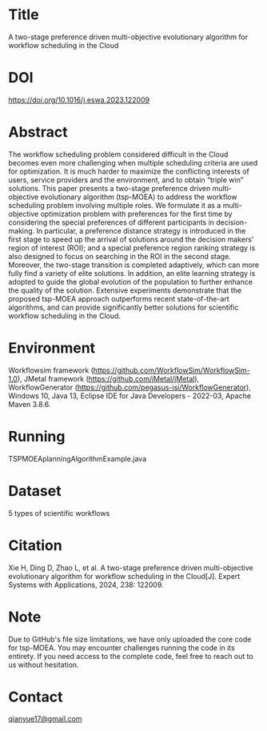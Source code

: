 # Title
A two-stage preference driven multi-objective evolutionary algorithm for workflow scheduling in the Cloud

# DOI
https://doi.org/10.1016/j.eswa.2023.122009

# Abstract
The workflow scheduling problem considered difficult in the Cloud becomes even more challenging when multiple scheduling criteria are used for optimization. It is much harder to maximize the conflicting interests of users, service providers and the environment, and to obtain “triple win” solutions. This paper presents a two-stage preference driven multi-objective evolutionary algorithm (tsp-MOEA) to address the workflow scheduling problem involving multiple roles. We formulate it as a multi-objective optimization problem with preferences for the first time by considering the special preferences of different participants in decision-making. In particular, a preference distance strategy is introduced in the first stage to speed up the arrival of solutions around the decision makers’ region of interest (ROI); and a special preference region ranking strategy is also designed to focus on searching in the ROI in the second stage. Moreover, the two-stage transition is completed adaptively, which can more fully find a variety of elite solutions. In addition, an elite learning strategy is adopted to guide the global evolution of the population to further enhance the quality of the solution. Extensive experiments demonstrate that the proposed tsp-MOEA approach outperforms recent state-of-the-art algorithms, and can provide significantly better solutions for scientific workflow scheduling in the Cloud.

# Environment
Workflowsim framework (https://github.com/WorkflowSim/WorkflowSim-1.0), JMetal framework (https://github.com/jMetal/jMetal), WorkflowGenerator (https://github.com/pegasus-isi/WorkflowGenerator), Windows 10, Java 13, Eclipse IDE for Java Developers - 2022-03, Apache Maven 3.8.6.

# Running
TSPMOEAplanningAlgorithmExample.java

# Dataset 
5 types of scientific workflows

# Citation
Xie H, Ding D, Zhao L, et al. A two-stage preference driven multi-objective evolutionary algorithm for workflow scheduling in the Cloud[J]. Expert Systems with Applications, 2024, 238: 122009.

# Note 
Due to GitHub's file size limitations, we have only uploaded the core code for tsp-MOEA. You may encounter challenges running the code in its entirety. If you need access to the complete code, feel free to reach out to us without hesitation.

# Contact
qianyue17@gmail.com
